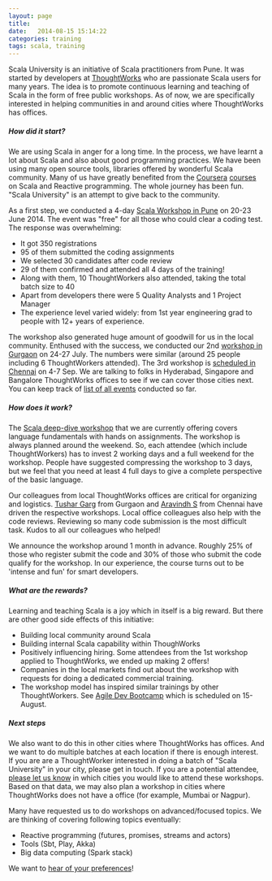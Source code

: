 ```yaml
---
layout: page
title:  
date:   2014-08-15 15:14:22
categories: training
tags: scala, training
---
```


Scala University is an initiative of Scala practitioners from Pune. It was started by developers at [ThoughtWorks](http://www.thoughtworks.com/) who are passionate Scala users for many years. The idea is to promote continuous learning and teaching of Scala in the form of free public workshops. As of now, we are specifically interested in helping communities in and around cities where ThoughtWorks has offices. 


##### **How did it start?**

We are using Scala in anger for a long time. In the process, we have learnt a lot about Scala and also about good programming practices. We have been using many open source tools, libraries offered by wonderful Scala community. Many of us have greatly benefited from the [Coursera](https://www.coursera.org/course/progfun) [courses](https://www.coursera.org/course/reactive) on Scala and Reactive programming. The whole journey has been fun. "Scala University" is an attempt to give back to the community.

As a first step, we conducted a 4-day [Scala Workshop in Pune](http://www.punescala.org/training/2014/05/15/principles-of-programming-in-scala/) on 20-23 June 2014. The event was "free" for all those who could clear a coding test. The response was overwhelming:

* It got 350 registrations
* 95 of them submitted the coding assignments
* We selected 30 candidates after code review
* 29 of them confirmed and attended all 4 days of the training!
* Along with them, 10 ThoughtWorkers also attended, taking the total batch size to 40
* Apart from developers there were 5 Quality Analysts and 1 Project Manager
* The experience level varied widely: from 1st year engineering grad to people with 12+ years of experience.

The workshop also generated huge amount of goodwill for us in the local community. Enthused with the success, we conducted our 2nd [workshop in Gurgaon](http://twggn.github.io/scalaWorkshop/) on 24-27 July. The numbers were similar (around 25 people including 6 ThoughtWorkers attended). The 3rd workshop is [scheduled in Chennai](http://twchennai.github.io/scala/) on 4-7 Sep. We are talking to folks in Hyderabad, Singapore and Bangalore ThoughtWorks offices to see if we can cover those cities next. You can keep track of [list of all events](/calendar) conducted so far.

##### **How does it work?**

The [Scala deep-dive workshop](/deep-dive-contents) that we are currently offering covers language fundamentals with hands on assignments. The workshop is always planned around the weekend. So, each attendee (which include ThoughtWorkers) has to invest 2 working days and a full weekend for the workshop. People have suggested compressing the workshop to 3 days, but we feel that you need at least 4 full days to give a complete perspective of the basic language.

Our colleagues from local ThoughtWorks offices are critical for organizing and logistics. [Tushar Garg](https://twitter.com/tushargargdm) from Gurgaon and [Aravindh S](https://plus.google.com/109576528272334995518/posts) from Chennai have driven the respective workshops. Local office colleagues also help with the code reviews. Reviewing so many code submission is the most difficult task. Kudos to all our colleagues who helped! 

We announce the workshop around 1 month in advance. Roughly 25% of those who register submit the code and 30% of those who submit the code qualify for the workshop. In our experience, the course turns out to be 'intense and fun' for smart developers. 

##### **What are the rewards?**

Learning and teaching Scala is a joy which in itself is a big reward. But there are other good side effects of this initiative:

- Building local community around Scala
- Building internal Scala capability within ThoughWorks
- Positively influencing hiring. Some attendees from the 1st workshop applied to ThoughtWorks, we ended up making 2 offers!
- Companies in the local markets find out about the workshop with requests for doing a dedicated commercial training.
- The workshop model has inspired similar trainings by other ThoughtWorkers. See [Agile Dev Bootcamp](https://thoughtworkspune.github.io/agiledev/) which is scheduled on 15-August.


##### **Next steps**

We also want to do this in other cities where ThoughtWorks has offices. And we want to do multiple batches at each location if there is enough interest. If you are are a ThoughtWorker interested in doing a batch of "Scala University" in your city, please get in touch. If you are a potential attendee, [please let us know](/register/) in which cities you would like to attend these workshops. Based on that data, we may also plan a workshop in cities where ThoughtWorks does not have a office (for example, Mumbai or Nagpur).

Many have requested us to do workshops on advanced/focused topics. We are thinking of covering following topics eventually:

- Reactive programming (futures, promises, streams and actors)
- Tools (Sbt, Play, Akka)
- Big data computing (Spark stack)

We want to [hear of your preferences](/register)!
